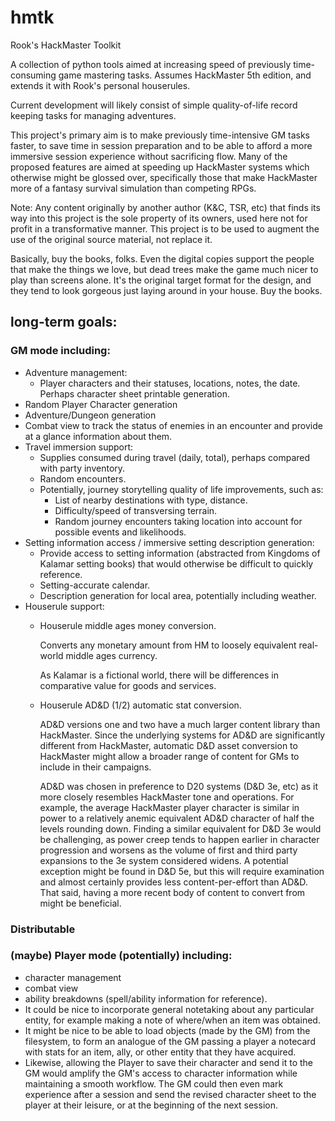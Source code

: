 # hmtk
Rook's HackMaster Toolkit

A collection of python tools aimed at increasing speed of previously time-consuming game mastering tasks.
Assumes HackMaster 5th edition, and extends it with Rook's personal houserules.

Current development will likely consist of simple quality-of-life record keeping tasks for managing adventures.

This project's primary aim is to make previously time-intensive GM tasks faster, to save time in session preparation and to be able to afford a more immersive session experience without sacrificing flow. Many of the proposed features are aimed at speeding up HackMaster systems which otherwise might be glossed over, specifically those that make HackMaster more of a fantasy survival simulation than competing RPGs. 

Note: Any content originally by another author (K&C, TSR, etc) that finds its way into this project is the sole property of its owners, used here not for profit in a transformative manner.
This project is to be used to augment the use of the original source material, not replace it. 

Basically, buy the books, folks. Even the digital copies support the people that make the things we love, but dead trees make the game much nicer to play than screens alone. It's the original target format for the design, and they tend to look gorgeous just laying around in your house. Buy the books.


## long-term goals: 
### GM mode including:
- Adventure management:
  - Player characters and their statuses, locations, notes, the date. Perhaps character sheet printable generation.
- Random Player Character generation
- Adventure/Dungeon generation
- Combat view to track the status of enemies in an encounter and provide at a glance information about them.
- Travel immersion support:
  - Supplies consumed during travel (daily, total), perhaps compared with party inventory.
  - Random encounters.
  - Potentially, journey storytelling quality of life improvements, such as:
    - List of nearby destinations with type, distance.
    - Difficulty/speed of transversing terrain.
    - Random journey encounters taking location into account for possible events and likelihoods.
- Setting information access / immersive setting description generation:
  - Provide access to setting information (abstracted from Kingdoms of Kalamar setting books) that would otherwise be difficult to quickly reference.
  - Setting-accurate calendar.
  - Description generation for local area, potentially including weather.
- Houserule support:
  - Houserule middle ages money conversion.
  

    Converts any monetary amount from HM to loosely equivalent real-world middle ages currency.
    
    
    As Kalamar is a fictional world, there will be differences in comparative value for goods and services.
  - Houserule AD&D (1/2) automatic stat conversion.
  
  
    AD&D versions one and two have a much larger content library than HackMaster. Since the underlying systems for AD&D are significantly different from HackMaster, automatic D&D asset conversion to HackMaster might allow a broader range of content for GMs to include in their campaigns.
    
    
    AD&D was chosen in preference to D20 systems (D&D 3e, etc) as it more closely resembles HackMaster tone and operations. For example, the average HackMaster player character is similar in power to a relatively anemic equivalent AD&D character of half the levels rounding down. Finding a similar equivalent for D&D 3e would be challenging, as power creep tends to happen earlier in character progression and worsens as the volume of first and third party expansions to the 3e system considered widens. A potential exception might be found in D&D 5e, but this will require examination and almost certainly provides less content-per-effort than AD&D. That said, having a more recent body of content to convert from might be beneficial.
    
### Distributable  

### (maybe) Player mode (potentially) including: 
- character management
- combat view
- ability breakdowns (spell/ability information for reference). 
- It could be nice to incorporate general notetaking about any particular entity, for example making a note of where/when an item was obtained. 
- It might be nice to be able to load objects (made by the GM) from the filesystem, to form an analogue of the GM passing a player a notecard with stats for an item, ally, or other entity that they have acquired. 
- Likewise, allowing the Player to save their character and send it to the GM would amplify the GM's access to character information while maintaining a smooth workflow. The GM could then even mark experience after a session and send the revised character sheet to the player at their leisure, or at the beginning of the next session.
